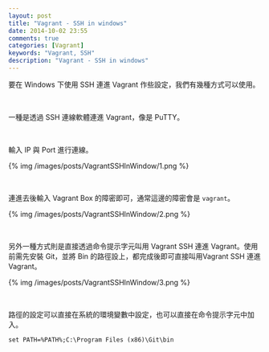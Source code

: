 ```yaml
---
layout: post
title: "Vagrant - SSH in windows"
date: 2014-10-02 23:55
comments: true
categories: [Vagrant]
keywords: "Vagrant, SSH"
description: "Vagrant - SSH in windows"
---
```


要在 Windows 下使用 SSH 連進 Vagrant 作些設定，我們有幾種方式可以使用。  

<!-- More -->

<br/>

一種是透過 SSH 連線軟體連進 Vagrant，像是 PuTTY。  

<br/>

輸入 IP 與 Port 進行連線。  

{% img /images/posts/VagrantSSHInWindow/1.png %}

<br/>


連進去後輸入 Vagrant Box 的障密即可，通常這邊的障密會是 `vagrant`。  

{% img /images/posts/VagrantSSHInWindow/2.png %}

<br/>


另外一種方式則是直接透過命令提示字元叫用 Vagrant SSH 連進 Vagrant。使用前需先安裝 Git，並將 Bin 的路徑設上，都完成後即可直接叫用Vagrant SSH 連進 Vagrant。  

{% img /images/posts/VagrantSSHInWindow/3.png %}

<br/>


路徑的設定可以直接在系統的環境變數中設定，也可以直接在命令提示字元中加入。  

    set PATH=%PATH%;C:\Program Files (x86)\Git\bin

